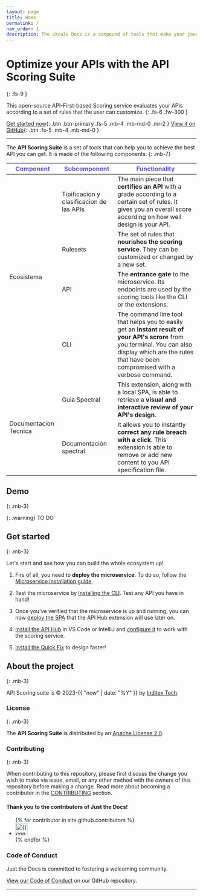 ```yaml
---
layout: page
title: Home
permalink: /
nav_order: 1
description: The uXcale Docs is a compound of tools that make your journey of designing an API much more easy.
---
```


# Optimize your APIs with the **API Scoring Suite**
{: .fs-9 }

This open-source API-First-based Scoring service evaluates your APIs according to a set of rules that the user can customize.
{: .fs-6 .fw-300 }

[Get started now](#get-started){: .btn .btn-primary .fs-5 .mb-4 .mb-md-0 .mr-2 }
[View it on GitHub](/github-repositories){: .btn .fs-5 .mb-4 .mb-md-0 }

---

The **API Scoring Suite** is a set of tools that can help you to achieve the best API you can get. It is made of the following components:
{: .mb-7}

<table>
  <thead>
    <tr>
      <th style="color:#6852D0;">Component</th>
      <th style="color:#6852D0;">Subcomponent</th>
      <th style="color:#6852D0;">Functionality</th>
    </tr>
  </thead>
  <tbody>
    <tr>
      <td rowspan= "4">Ecosistema</td>
      <td>Tipificacion y clasificacion de las APIs</td>
      <td>The main piece that <strong>certifies an API</strong> with a grade according to a certain set of rules. It gives you an overall score according on how well design is your API.</td>
    </tr>
    <tr>
      <td>Rulesets</td>
      <td>The set of rules that <strong>nourishes the scoring service</strong>. They can be customized or changed by a new set.</td>
    </tr>
    <tr>
      <td>API</td>
      <td>The <strong>entrance gate</strong> to the microservice. Its endpoints are used by the scoring tools like the CLI or the extensions.</td>
    </tr>
    <tr>
      <td>CLI</td>
      <td>The command line tool that helps you to easily get an <strong>instant result of your API's scrore</strong> from you terminal. You can also display which are the rules that have been compromised with a verbose command.</td>
    </tr>
    <tr>
      <td rowspan= "2">Documentacion Tecnica</td>
      <td>Guia Spectral</td>
      <td>This extension, along with a local SPA, is able to retrieve a <strong>visual and interactive review of your API's design</strong>.</td>
    </tr>
    <tr>
      <td>Documentación spectral</td>
      <td>It allows you to instantly <strong>correct any rule breach with a click</strong>. This extension is able to remove or add new content to you API specification file.</td>
    </tr>
  </tbody>

</table>

## Demo
{: .mb-3}

{: .warning}
TO DO

## Get started 
{: .mb-3}

Let's start and see how you can build the whole ecosystem up!

1. Firs of all, you need to **deploy the microservice**. To do so, follow the [Microservice installation guide](/scoring-system/microservice/#installation).

2. Test the microservice by [Installing the CLI](/scoring-system/cli/#installation-and-usage). Test any API you have in hand!

3. Once you've verified that the microservice is up and running, you can now [deploy the SPA](/ide-extensions/overview/#spa-deployment) that the API Hub extension will use later on.

4. [Install the API Hub](/ide-extensions/overview/#installation) in VS Code or IntelliJ and [configure it](/ide-extensions/api-hub/#settings) to work with the scoring service.

5. [Install the Quick Fix](/ide-extensions/overview/#installation) to design faster!

## About the project
{: .mb-3}

API Scoring suite is &copy; 2023-{{ "now" | date: "%Y" }} by [Inditex Tech](https://github.com/InditexTech).

### License
{: .mb-3}

The **API Scoring Suite** is distributed by an [Apache License 2.0](https://github.com/InditexTech/api-scoring-engine/blob/main/LICENSE).

### Contributing
{: .mb-3}

When contributing to this repository, please first discuss the change you wish to make via issue,
email, or any other method with the owners of this repository before making a change. Read more about becoming a contributor in the [CONTRIBUTING](/contributing/) section.

#### Thank you to the contributors of Just the Docs!

<ul class="list-style-none">
{% for contributor in site.github.contributors %}
  <li class="d-inline-block mr-1">
     <a href="{{ contributor.html_url }}"><img src="{{ contributor.avatar_url }}" width="32" height="32" alt="{{ contributor.login }}"></a>
  </li>
{% endfor %}
</ul>

### Code of Conduct

Just the Docs is committed to fostering a welcoming community.

[View our Code of Conduct](https://github.com/just-the-docs/just-the-docs/tree/main/CODE_OF_CONDUCT.md) on our GitHub repository.

----

[^1]: The [source file for this page] uses all three markup languages.

[^2]: [It can take up to 10 minutes for changes to your site to publish after you push the changes to GitHub](https://docs.github.com/en/pages/setting-up-a-github-pages-site-with-jekyll/creating-a-github-pages-site-with-jekyll#creating-your-site).

[Jekyll]: https://jekyllrb.com
[Markdown]: https://daringfireball.net/projects/markdown/
[Liquid]: https://github.com/Shopify/liquid/wiki
[Front matter]: https://jekyllrb.com/docs/front-matter/
[source file for this page]: https://github.com/just-the-docs/just-the-docs/blob/main/index.md
[Just the Docs Template]: https://just-the-docs.github.io/just-the-docs-template/
[Just the Docs]: https://just-the-docs.github.io/just-the-docs/
[Just the Docs README]: https://github.com/just-the-docs/just-the-docs/blob/main/README.md
[GitHub Pages]: https://pages.github.com/
[Template README]: https://github.com/just-the-docs/just-the-docs-template/blob/main/README.md
[GitHub Pages / Actions workflow]: https://github.blog/changelog/2022-07-27-github-pages-custom-github-actions-workflows-beta/
[use the template]: https://github.com/just-the-docs/just-the-docs-template/generate